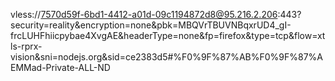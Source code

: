
vless://7570d59f-6bd1-4412-a01d-09c1194872d8@95.216.2.206:443?security=reality&encryption=none&pbk=MBQVrTBUVNBqxrUD4_gI-frcLUHFhiicpybae4XvgAE&headerType=none&fp=firefox&type=tcp&flow=xtls-rprx-vision&sni=nodejs.org&sid=ce2383d5#%F0%9F%87%AB%F0%9F%87%AEMMad-Private-ALL-ND
